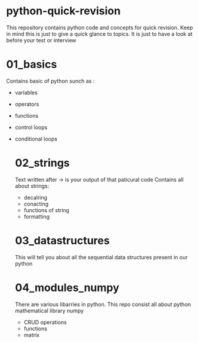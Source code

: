 # python-quick-revision
This repository contains python code and concepts for quick revision.
Keep in mind this is just to give a quick glance to topics. It is just to have a look at before your test or interview

# 01_basics
Contains basic of python sunch as :
- variables
- operators
- functions
- control loops
- conditional loops

  # 02_strings
  Text written after -> is your output of that paticural  code
  Contains all about strings:
  - decalring
  - conacting
  - functions of string
  - formatting
 
  # 03_datastructures
  This will tell you about all the sequential data structures present in our python

  # 04_modules_numpy
  There are various libarries in python. This repo consist all about python mathematical library numpy
  - CRUD operations
  - functions
  - matrix
